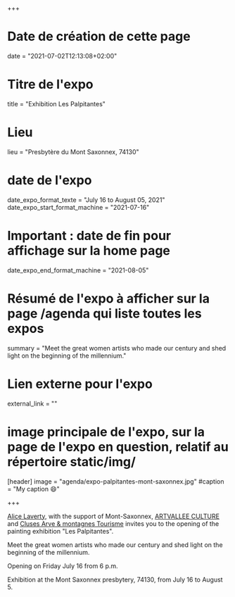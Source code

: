 +++
# Date de création de cette page
date = "2021-07-02T12:13:08+02:00"
# Titre de l'expo
title = "Exhibition Les Palpitantes"
# Lieu
lieu = "Presbytère du Mont Saxonnex, 74130"
# date de l'expo
date_expo_format_texte = "July 16 to August 05, 2021"
date_expo_start_format_machine = "2021-07-16"
# Important : date de fin pour affichage sur la home page
date_expo_end_format_machine = "2021-08-05"
# Résumé de l'expo à afficher sur la page /agenda qui liste toutes les expos
summary = "Meet the great women artists who made our century and shed light on the beginning of the millennium."
# Lien externe pour l'expo
external_link = ""
# image principale de l'expo, sur la page de l'expo en question, relatif au répertoire static/img/
[header]
image = "agenda/expo-palpitantes-mont-saxonnex.jpg"
#caption = "My caption :smile:"

+++

<a href="https://www.linkedin.com/in/ACoAAA1O6UEBoHfGsPhXhyma5RQGUe8tivXEcrY">Alice Laverty</a>, with the support of Mont-Saxonnex, <a href="https://www.linkedin.com/company/artvallee-culture/">ARTVALLEE CULTURE</a> and <a href="https://www.linkedin.com/company/cluses-arve-montagnes-tourisme/">Cluses Arve & montagnes Tourisme</a> invites you to the opening of the painting exhibition "Les Palpitantes". 

Meet the great women artists who made our century and shed light on the beginning of the millennium. 

Opening on Friday July 16 from 6 p.m. 

Exhibition at the Mont Saxonnex presbytery, 74130, from July 16 to August 5.
